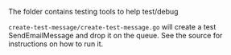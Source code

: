 The folder contains testing tools to help test/debug

`create-test-message/create-test-message.go` will create a test SendEmailMessage and drop it on the queue.  See the source for instructions on how to run it.